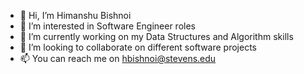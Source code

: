 - 👋 Hi, I’m Himanshu Bishnoi
- 👀 I’m interested in Software Engineer roles
- 🌱 I’m currently working on my Data Structures and Algorithm skills
- 💞️ I’m looking to collaborate on different software projects
- 📫 You can reach me on hbishnoi@stevens.edu
